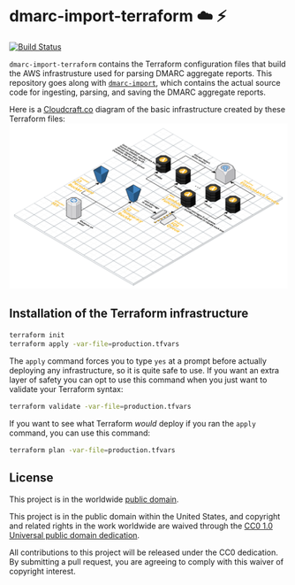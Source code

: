 # dmarc-import-terraform :cloud: :zap: #

[![Build Status](https://travis-ci.org/dhs-ncats/dmarc-import-terraform.svg?branch=develop)](https://travis-ci.org/dhs-ncats/dmarc-import-terraform)

`dmarc-import-terraform` contains the Terraform configuration files
that build the AWS infrastrusture used for parsing DMARC aggregate
reports.  This repository goes along with
[`dmarc-import`](https://github.com/dhs-ncats/dmarc-import), which
contains the actual source code for ingesting, parsing, and saving the
DMARC aggregate reports.

Here is a [Cloudcraft.co](https://cloudcraft.co) diagram of the basic
infrastructure created by these Terraform files:
![diagram](dmarc_import.svg)

## Installation of the Terraform infrastructure ##

```bash
terraform init
terraform apply -var-file=production.tfvars
```

The `apply` command forces you to type `yes` at a prompt before
actually deploying any infrastructure, so it is quite safe to use.  If
you want an extra layer of safety you can opt to use this command when
you just want to validate your Terraform syntax:
```bash
terraform validate -var-file=production.tfvars
```

If you want to see what Terraform *would* deploy if you ran the
`apply` command, you can use this command:
```bash
terraform plan -var-file=production.tfvars
```

## License ##

This project is in the worldwide [public domain](LICENSE.md).

This project is in the public domain within the United States, and
copyright and related rights in the work worldwide are waived through
the [CC0 1.0 Universal public domain
dedication](https://creativecommons.org/publicdomain/zero/1.0/).

All contributions to this project will be released under the CC0
dedication. By submitting a pull request, you are agreeing to comply
with this waiver of copyright interest.
